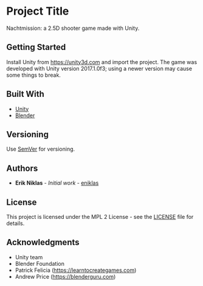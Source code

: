 # Project Title

Nachtmission: a 2.5D shooter game made with Unity.

## Getting Started

Install Unity from https://unity3d.com and import the project. The game was developed with Unity version 2017.1.0f3; using a newer version may cause some things to break.

## Built With

* [Unity](https://unity3d.com/)
* [Blender](https://www.blender.org/)

## Versioning

Use [SemVer](http://semver.org/) for versioning.

## Authors

* **Erik Niklas** - *Initial work* - [eniklas](https://github.com/eniklas)

## License

This project is licensed under the MPL 2 License - see the [LICENSE](LICENSE) file for details.

## Acknowledgments

* Unity team
* Blender Foundation
* Patrick Felicia (https://learntocreategames.com)
* Andrew Price (https://blenderguru.com)
